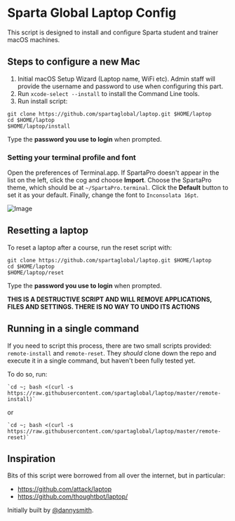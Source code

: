 # Sparta Global Laptop Config

This script is designed to install and configure Sparta student and trainer macOS machines.

## Steps to configure a new Mac

1. Initial macOS Setup Wizard (Laptop name, WiFi etc). Admin staff will provide the username and password to use when configuring this part.
2. Run `xcode-select --install` to install the Command Line tools.
3. Run install script:

```shell
git clone https://github.com/spartaglobal/laptop.git $HOME/laptop
cd $HOME/laptop
$HOME/laptop/install
```

Type the **password you use to login** when prompted.

### Setting your terminal profile and font

Open the preferences of Terminal.app. If SpartaPro doesn't appear in the list on the left, click the cog and choose **Import**. Choose the SpartaPro theme, which should be at `~/SpartaPro.terminal`. Click the **Default** button to set it as your default. Finally, change the font to `Inconsolata 16pt`.

![Image](https://raw.githubusercontent.com/spartaglobal/laptop/master/assets/terminal.png)

## Resetting a laptop

To reset a laptop after a course, run the reset script with:

```shell
git clone https://github.com/spartaglobal/laptop.git $HOME/laptop
cd $HOME/laptop
$HOME/laptop/reset
```

Type the **password you use to login** when prompted.

**THIS IS A DESTRUCTIVE SCRIPT AND WILL REMOVE APPLICATIONS, FILES AND SETTINGS. THERE IS NO WAY TO UNDO ITS ACTIONS**

## Running in a single command

If you need to script this process, there are two small scripts provided: `remote-install` and `remote-reset`. They _should_ clone down the repo and execute it in a single command, but haven't been fully tested yet.

To do so, run:

```shell
`cd ~; bash <(curl -s https://raw.githubusercontent.com/spartaglobal/laptop/master/remote-install)`
```

or

```shell
`cd ~; bash <(curl -s https://raw.githubusercontent.com/spartaglobal/laptop/master/remote-reset)`
```

## Inspiration

Bits of this script were borrowed from all over the internet, but in particular:

- <https://github.com/attack/laptop>
- <https://github.com/thoughtbot/laptop/>

Initially built by [@dannysmith](http://github.com/dannysmith).
